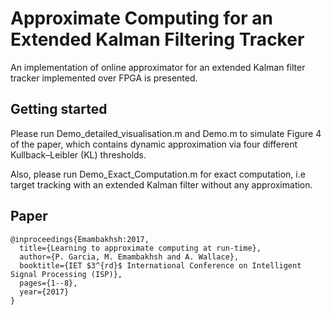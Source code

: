 # Approximate Computing for an Extended Kalman Filtering Tracker

An implementation of online approximator for an extended Kalman filter tracker implemented over FPGA is presented.

## Getting started
Please run Demo_detailed_visualisation.m and Demo.m to simulate Figure 4 of the paper, which contains dynamic approximation via four different Kullback–Leibler (KL) thresholds.

Also, please run Demo_Exact_Computation.m for exact computation, i.e target tracking with an extended Kalman filter without any approximation.

## Paper

```
@inproceedings{Emambakhsh:2017,
  title={Learning to approximate computing at run-time},
  author={P. Garcia, M. Emambakhsh and A. Wallace},
  booktitle={IET $3^{rd}$ International Conference on Intelligent Signal Processing (ISP)},
  pages={1--8},
  year={2017}
}
```
